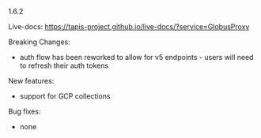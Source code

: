 1.6.2

Live-docs: https://tapis-project.github.io/live-docs/?service=GlobusProxy

Breaking Changes:
 - auth flow has been reworked to allow for v5 endpoints - users will need to refresh their auth tokens

New features:
 - support for GCP collections

Bug fixes:
 - none
